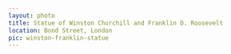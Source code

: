 ```yaml
---
layout: photo
title: Statue of Winston Churchill and Franklin D. Roosevelt
location: Bond Street, London
pic: winston-franklin-statue
---
```

